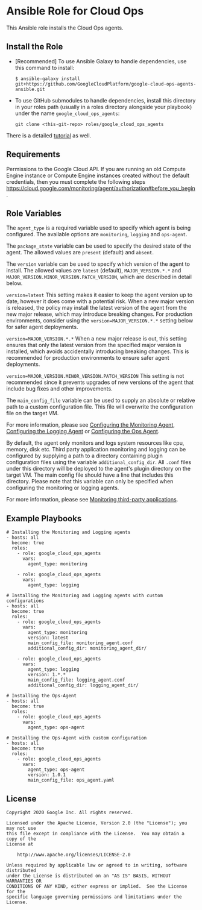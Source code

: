 Ansible Role for Cloud Ops
==========================

This Ansible role installs the Cloud Ops agents.

Install the Role
----------------

* [Recommended] To use Ansible Galaxy to handle dependencies, use this command
  to install:
  
  ```$ ansible-galaxy install git+https://github.com/GoogleCloudPlatform/google-cloud-ops-agents-ansible.git```

* To use GitHub submodules to handle dependencies, install this directory in
  your roles path (usually in a roles directory alongside your playbook) under
  the name `google_cloud_ops_agents`:
  
  ```git clone <this-git-repo> roles/google_cloud_ops_agents```
  
There is a detailed [tutorial](https://github.com/GoogleCloudPlatform/google-cloud-ops-agents-ansible/tree/master/tutorial) as well.
  
Requirements
------------

Permissions to the Google Cloud API. If you are running an old Compute Engine
instance or Compute Engine instances created without the default credentials,
then you must complete the following steps
https://cloud.google.com/monitoring/agent/authorization#before_you_begin.

Role Variables
--------------

The `agent_type` is a required variable used to specify which agent is being
configured. The available options are `monitoring`, `logging` and `ops-agent`.

The `package_state` variable can be used to specify the desired state of the
agent. The allowed values are `present` (default) and `absent`.

The `version` variable can be used to specify which version of the agent to
install. The allowed values are `latest` (default), `MAJOR_VERSION.*.*` and
`MAJOR_VERSION.MINOR_VERSION.PATCH_VERSION`, which are described in detail
below.

`version=latest` This setting makes it easier to keep the agent version up to
date, however it does come with a potential risk. When a new major version is
released, the policy may install the latest version of the agent from the new
major release, which may introduce breaking changes. For production
environments, consider using the `version=MAJOR_VERSION.*.*` setting below for
safer agent deployments.

`version=MAJOR_VERSION.*.*` When a new major release is out, this setting
ensures that only the latest version from the specified major version is
installed, which avoids accidentally introducing breaking changes. This is
recommended for production environments to ensure safer agent deployments.

`version=MAJOR_VERSION.MINOR_VERSION.PATCH_VERSION` This setting is not
recommended since it prevents upgrades of new versions of the agent that include
bug fixes and other improvements.

The `main_config_file` variable can be used to supply an absolute or relative
path to a custom configuration file. This file will overwrite the configuration
file on the target VM.

For more information, please see [Configuring the Monitoring
Agent](https://cloud.google.com/monitoring/agent/configuration), [Configuring
the Logging
Agent](https://cloud.google.com/logging/docs/agent/configuration)
or [Configuring the Ops
Agent](https://cloud.google.com/stackdriver/docs/solutions/ops-agent/configuration).

By default, the agent only monitors and logs system resources like cpu, memory,
disk etc. Third party application monitoring and logging can be configured by
supplying a path to a directory containing plugin configuration files using the
variable `additional_config_dir`. All `.conf` files under this directory will be
deployed to the agent's plugin directory on the target VM. The main config file
should have a line that includes this directory. Please note that this variable
can only be specified when configuring the monitoring or logging agents.

For more information, please see [Monitoring third-party
applications](https://cloud.google.com/monitoring/agent/plugins).

Example Playbooks
----------------

```
# Installing the Monitoring and Logging agents
- hosts: all
  become: true
  roles:
    - role: google_cloud_ops_agents
      vars:
        agent_type: monitoring

    - role: google_cloud_ops_agents
      vars:
        agent_type: logging
```
```
# Installing the Monitoring and Logging agents with custom configurations
- hosts: all
  become: true
  roles:
    - role: google_cloud_ops_agents
      vars:
        agent_type: monitoring
        version: latest
        main_config_file: monitoring_agent.conf
        additional_config_dir: monitoring_agent_dir/

    - role: google_cloud_ops_agents
      vars:
        agent_type: logging
        version: 1.*.*
        main_config_file: logging_agent.conf
        additional_config_dir: logging_agent_dir/
```
```
# Installing the Ops-Agent
- hosts: all
  become: true
  roles:
    - role: google_cloud_ops_agents
      vars:
        agent_type: ops-agent
```
```
# Installing the Ops-Agent with custom configuration
- hosts: all
  become: true
  roles:
    - role: google_cloud_ops_agents
      vars:
        agent_type: ops-agent
        version: 1.0.1
        main_config_file: ops_agent.yaml
```

License
-------

```
Copyright 2020 Google Inc. All rights reserved.

Licensed under the Apache License, Version 2.0 (the "License"); you may not use
this file except in compliance with the License.  You may obtain a copy of the
License at

    http://www.apache.org/licenses/LICENSE-2.0

Unless required by applicable law or agreed to in writing, software distributed
under the License is distributed on an "AS IS" BASIS, WITHOUT WARRANTIES OR
CONDITIONS OF ANY KIND, either express or implied.  See the License for the
specific language governing permissions and limitations under the License.
```
